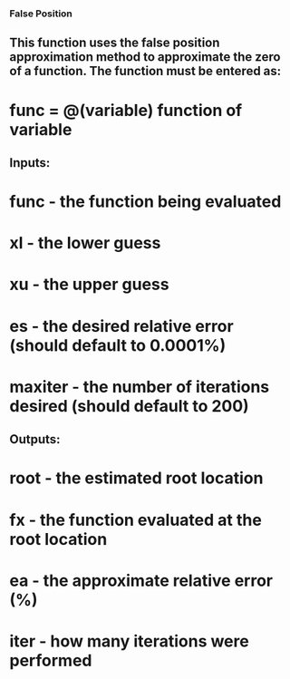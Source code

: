 ### False Position

## This function uses the false position approximation method to approximate the zero of a function. The function must be entered as:
# func = @(variable) function of variable

## Inputs:
# func - the function being evaluated
# xl - the lower guess
# xu - the upper guess
# es - the desired relative error (should default to 0.0001%)
# maxiter - the number of iterations desired (should default to 200)

## Outputs:
# root - the estimated root location
# fx - the function evaluated at the root location
# ea - the approximate relative error (%)
# iter - how many iterations were performed




